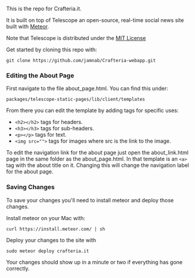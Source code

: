 This is the repo for Crafteria.it.

It is built on top of Telescope an open-source, real-time social news site built with [Meteor](http://meteor.com).

Note that Telescope is distributed under the [MIT License](http://opensource.org/licenses/MIT)

Get started by cloning this repo with:

`git clone https://github.com/jamnab/Crafteria-webapp.git`

### Editing the About Page

First navigate to the file about_page.html. You can find this under:

```
packages/telescope-static-pages/lib/client/templates
```

From there you can edit the template by adding tags for specific uses:

* `<h2></h2>` tags for headers.
* `<h3></h3>` tags for sub-headers.
* `<p></p>` tags for text.
* `<img src="">` tags for images where src is the link to the image.

To edit the navigation link for the about page just open the about_link.html page in the same folder as the about_page.html.
In that template is an `<a>` tag with the about title on it. Changing this will change the navigation label for the about page.

### Saving Changes

To save your changes you'll need to install meteor and deploy those changes.

Install meteor on your Mac with:

`curl https://install.meteor.com/ | sh`

Deploy your changes to the site with

`sudo meteor deploy crafteria.it`

Your changes should show up in a minute or two if everything has gone correctly.
